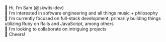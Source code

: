👋 Hi, I’m Sam (@skwits-dev) <br>
👀 I’m interested in software engineering and all things music + philosophy <br>
🌱 I’m currently focused on full-stack development, primarily building things utilizing Ruby on Rails and JavaScript, among others <br>
💞️ I’m looking to collaborate on intriguing projects <br>
🍻 Cheers!
